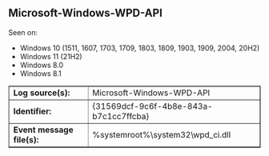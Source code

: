 ## Microsoft-Windows-WPD-API

Seen on:
* Windows 10 (1511, 1607, 1703, 1709, 1803, 1809, 1903, 1909, 2004, 20H2)
* Windows 11 (21H2)
* Windows 8.0
* Windows 8.1

<table border="1" class="docutils">
  <tbody>
    <tr>
      <td><b>Log source(s):</b></td>
      <td>Microsoft-Windows-WPD-API</td>
    </tr>
    <tr>
      <td><b>Identifier:</b></td>
      <td>{31569dcf-9c6f-4b8e-843a-b7c1cc7ffcba}</td>
    </tr>
    <tr>
      <td><b>Event message file(s):</b></td>
      <td>%systemroot%\system32\wpd_ci.dll</td>
    </tr>
  </tbody>
</table>

&nbsp;


